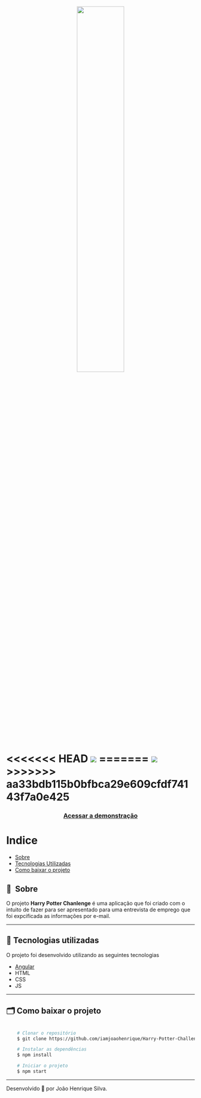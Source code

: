 <h1 align="center">
    <img src="https://imgur.com/FCSbE39.jpg" width="50%">
</h1>

<h1>
<<<<<<< HEAD
    <img src="src/assets/gif/hpc.gif">
=======
    <img src="https://i.imgur.com/x0NbNsS.gif">
>>>>>>> aa33bdb115b0bfbca29e609cfdf74143f7a0e425
</h1>
<h3 align="center">
    <a href="#">Acessar a demonstração</a>
<h3 >

# Indice

- [Sobre](#-sobre)
- [Tecnologias Utilizadas](#-tecnologias-utilizadas)
- [Como baixar o projeto](#-como-baixar-o-projeto)

## 🔖&nbsp; Sobre

O projeto **Harry Potter Chanlenge** é uma aplicação que foi criado com o intuito de fazer para ser apresentado para uma entrevista de emprego que foi expcificada as informações por e-mail.

---

## 🚀 Tecnologias utilizadas

O projeto foi desenvolvido utilizando as seguintes tecnologias

- [Angular](https://angular.io/)
- HTML
- CSS
- JS


---

## 🗂 Como baixar o projeto

```bash

    # Clonar o repositório
    $ git clone https://github.com/iamjoaohenrique/Harry-Potter-Challenge

    # Instalar as dependências
    $ npm install

    # Iniciar o projeto
    $ npm start
```

---

Desenvolvido 💜 por João Henrique Silva.



















<!--
# Hp

This project was generated with [Angular CLI](https://github.com/angular/angular-cli) version 10.1.1.

## Development server

Run `ng serve` for a dev server. Navigate to `http://localhost:4200/`. The app will automatically reload if you change any of the source files.

## Code scaffolding

Run `ng generate component component-name` to generate a new component. You can also use `ng generate directive|pipe|service|class|guard|interface|enum|module`.

## Build

Run `ng build` to build the project. The build artifacts will be stored in the `dist/` directory. Use the `--prod` flag for a production build.

## Running unit tests

Run `ng test` to execute the unit tests via [Karma](https://karma-runner.github.io).

## Running end-to-end tests

Run `ng e2e` to execute the end-to-end tests via [Protractor](http://www.protractortest.org/).

## Further help

To get more help on the Angular CLI use `ng help` or go check out the [Angular CLI README](https://github.com/angular/angular-cli/blob/master/README.md).
